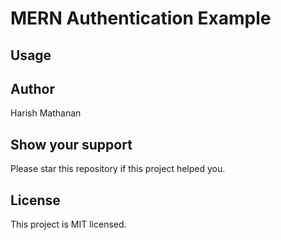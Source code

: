 # MERN Authentication Example

## Usage

## Author
Harish Mathanan

## Show your support
Please star this repository if this project helped you.

## License
This project is MIT licensed.
